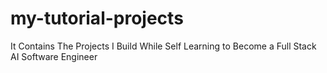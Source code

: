 # my-tutorial-projects
It Contains The Projects I Build While Self Learning to Become a Full Stack AI Software Engineer
